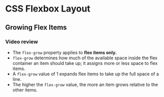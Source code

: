 # CSS Flexbox Layout
## Growing Flex Items
### Video review

- The `flex-grow` property applies to **flex items only.**
- `flex-grow` determines how much of the available space inside the flex container an item should take up; it assigns more or less space to flex items.
- A `flex-grow` value of 1 expands flex items to take up the full space of a line.
- The higher the `flex-grow` value, the more an item grows relative to the other items.
